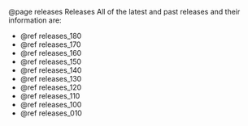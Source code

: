 @page releases Releases
All of the latest and past releases and their information are:
* @ref releases_180
* @ref releases_170
* @ref releases_160
* @ref releases_150
* @ref releases_140
* @ref releases_130
* @ref releases_120
* @ref releases_110
* @ref releases_100
* @ref releases_010
